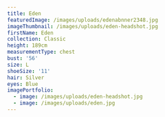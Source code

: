 ```yaml
---
title: Eden
featuredImage: /images/uploads/edenabnner2348.jpg
imageThumbnail: /images/uploads/eden-headshot.jpg
firstName: Eden
collection: Classic
height: 189cm
measurementType: chest
bust: '56'
size: L
shoeSize: '11'
hair: Silver
eyes: Blue
imagePortfolio:
  - image: /images/uploads/eden-headshot.jpg
  - image: /images/uploads/eden.jpg
---
```


